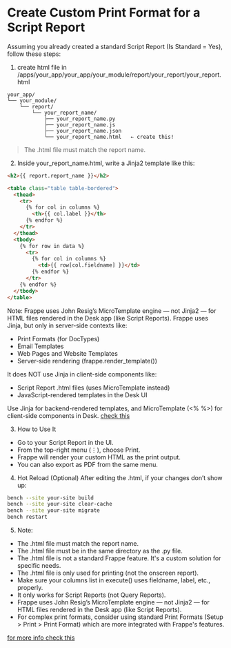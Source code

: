 # Create Custom Print Format for a Script Report

Assuming you already created a standard Script Report (Is Standard = Yes), follow these steps:

1. create html file in /apps/your_app/your_app/your_module/report/your_report/your_report.html
```
your_app/
└── your_module/
    └── report/
        └── your_report_name/
            ├── your_report_name.py
            ├── your_report_name.js
            ├── your_report_name.json
            └── your_report_name.html   ← create this!
```
> The .html file must match the report name.

2. Inside your_report_name.html, write a Jinja2 template like this:
```html
<h2>{{ report.report_name }}</h2>

<table class="table table-bordered">
  <thead>
    <tr>
      {% for col in columns %}
        <th>{{ col.label }}</th>
      {% endfor %}
    </tr>
  </thead>
  <tbody>
    {% for row in data %}
      <tr>
        {% for col in columns %}
          <td>{{ row[col.fieldname] }}</td>
        {% endfor %}
      </tr>
    {% endfor %}
  </tbody>
</table>
```
Note: 
Frappe uses John Resig’s MicroTemplate engine — not Jinja2 — for HTML files rendered in the Desk app (like Script Reports).
Frappe uses Jinja, but only in server-side contexts like:
- Print Formats (for DocTypes)
- Email Templates
- Web Pages and Website Templates
- Server-side rendering (frappe.render_template())

It does NOT use Jinja in client-side components like:
- Script Report .html files (uses MicroTemplate instead)
- JavaScript-rendered templates in the Desk UI

Use Jinja for backend-rendered templates, and MicroTemplate (<% %>) for  client-side components in Desk.
[check this](https://docs.frappe.io/framework/user/en/guides/app-development/using-html-templates-in-javascript)

3. How to Use It
- Go to your Script Report in the UI.
- From the top-right menu (⋮), choose Print.
- Frappe will render your custom HTML as the print output.
- You can also export as PDF from the same menu.

4. Hot Reload (Optional)
After editing the .html, if your changes don’t show up:
```bash
bench --site your-site build
bench --site your-site clear-cache
bench --site your-site migrate
bench restart
```

5. Note: 
- The .html file must match the report name.
- The .html file must be in the same directory as the .py file.
- The .html file is not a standard Frappe feature. It's a custom solution for specific needs.
- The .html file is only used for printing (not the onscreen report).
- Make sure your columns list in execute() uses fieldname, label, etc., properly.
- It only works for Script Reports (not Query Reports).
- Frappe uses John Resig’s MicroTemplate engine — not Jinja2 — for HTML files rendered in the Desk app (like Script Reports).
- For complex print formats, consider using standard Print Formats (Setup > Print > Print Format) which are more integrated with Frappe's features.

[for more info check this](https://github.com/frappe/erpnext/blob/develop/erpnext/accounts/report/general_ledger/general_ledger.html)